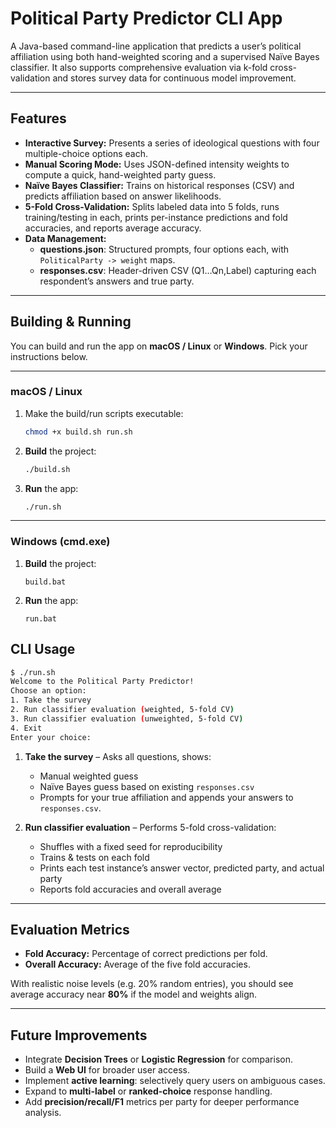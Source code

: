 # Political Party Predictor CLI App

A Java-based command-line application that predicts a user’s political affiliation using both hand-weighted scoring and a supervised Naïve Bayes classifier. It also supports comprehensive evaluation via k-fold cross-validation and stores survey data for continuous model improvement.

---

## Features

- **Interactive Survey:** Presents a series of ideological questions with four multiple-choice options each.
- **Manual Scoring Mode:** Uses JSON-defined intensity weights to compute a quick, hand-weighted party guess.
- **Naïve Bayes Classifier:** Trains on historical responses (CSV) and predicts affiliation based on answer likelihoods.
- **5-Fold Cross-Validation:** Splits labeled data into 5 folds, runs training/testing in each, prints per-instance predictions and fold accuracies, and reports average accuracy.
- **Data Management:**
  - **questions.json**: Structured prompts, four options each, with `PoliticalParty -> weight` maps.
  - **responses.csv**: Header-driven CSV (Q1…Qn,Label) capturing each respondent’s answers and true party.

---

## Building & Running

You can build and run the app on **macOS / Linux** or **Windows**. Pick your instructions below.

---

### macOS / Linux

1. Make the build/run scripts executable:  
   ```bash
   chmod +x build.sh run.sh
   ```

2. **Build** the project:  
   ```bash
   ./build.sh
   ```

3. **Run** the app:  
   ```bash
   ./run.sh
   ```

---

### Windows (cmd.exe)

1. **Build** the project:  
   ```batch
   build.bat
   ```

2. **Run** the app:  
   ```batch
   run.bat
   ```

## CLI Usage

```bash
$ ./run.sh
Welcome to the Political Party Predictor!
Choose an option:
1. Take the survey
2. Run classifier evaluation (weighted, 5-fold CV)
3. Run classifier evaluation (unweighted, 5-fold CV)
4. Exit
Enter your choice: 
```

1. **Take the survey** – Asks all questions, shows:  
   - Manual weighted guess  
   - Naïve Bayes guess based on existing `responses.csv`  
   - Prompts for your true affiliation and appends your answers to `responses.csv`.  

2. **Run classifier evaluation** – Performs 5-fold cross-validation:  
   - Shuffles with a fixed seed for reproducibility  
   - Trains & tests on each fold  
   - Prints each test instance’s answer vector, predicted party, and actual party  
   - Reports fold accuracies and overall average  

---

## Evaluation Metrics

- **Fold Accuracy:** Percentage of correct predictions per fold.  
- **Overall Accuracy:** Average of the five fold accuracies.  

With realistic noise levels (e.g. 20% random entries), you should see average accuracy near **80%** if the model and weights align.

---

## Future Improvements

- Integrate **Decision Trees** or **Logistic Regression** for comparison.  
- Build a **Web UI** for broader user access.  
- Implement **active learning**: selectively query users on ambiguous cases.  
- Expand to **multi-label** or **ranked-choice** response handling.  
- Add **precision/recall/F1** metrics per party for deeper performance analysis.
